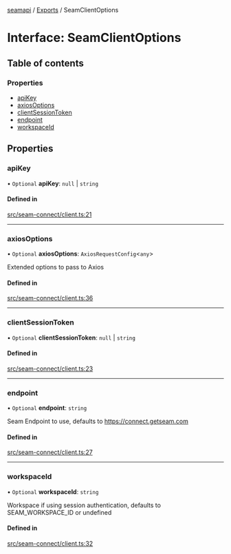 [seamapi](../README.md) / [Exports](../modules.md) / SeamClientOptions

# Interface: SeamClientOptions

## Table of contents

### Properties

- [apiKey](SeamClientOptions.md#apikey)
- [axiosOptions](SeamClientOptions.md#axiosoptions)
- [clientSessionToken](SeamClientOptions.md#clientsessiontoken)
- [endpoint](SeamClientOptions.md#endpoint)
- [workspaceId](SeamClientOptions.md#workspaceid)

## Properties

### apiKey

• `Optional` **apiKey**: ``null`` \| `string`

#### Defined in

[src/seam-connect/client.ts:21](https://github.com/seamapi/javascript-legacy/blob/main/src/seam-connect/client.ts#L21)

___

### axiosOptions

• `Optional` **axiosOptions**: `AxiosRequestConfig`<`any`\>

Extended options to pass to Axios

#### Defined in

[src/seam-connect/client.ts:36](https://github.com/seamapi/javascript-legacy/blob/main/src/seam-connect/client.ts#L36)

___

### clientSessionToken

• `Optional` **clientSessionToken**: ``null`` \| `string`

#### Defined in

[src/seam-connect/client.ts:23](https://github.com/seamapi/javascript-legacy/blob/main/src/seam-connect/client.ts#L23)

___

### endpoint

• `Optional` **endpoint**: `string`

Seam Endpoint to use, defaults to https://connect.getseam.com

#### Defined in

[src/seam-connect/client.ts:27](https://github.com/seamapi/javascript-legacy/blob/main/src/seam-connect/client.ts#L27)

___

### workspaceId

• `Optional` **workspaceId**: `string`

Workspace if using session authentication, defaults to SEAM_WORKSPACE_ID
or undefined

#### Defined in

[src/seam-connect/client.ts:32](https://github.com/seamapi/javascript-legacy/blob/main/src/seam-connect/client.ts#L32)

